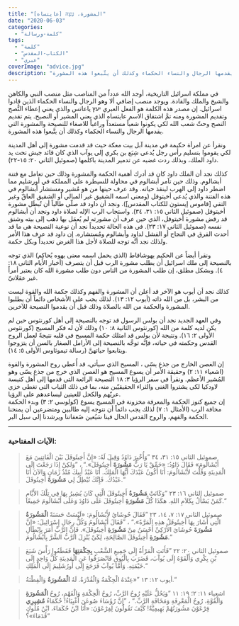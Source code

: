 ```yaml
---
title: "المشورة، עֵצָה [عايتساه]"
date: "2020-06-03"
categories:
  - "كلمة-ورسالة"
tags:
  - "كلمة"
  - "الكتاب-المقدس"
  - "عبري"
coverImage: "advice.jpg"
description: "في مملكة اسرائيل التاريخية، أوجد الله عدداً من المناصب مثل منصب النبي والكاهن والشيخ والملك والقادة. ويوجد منصب إضافي ألا وهو الرجال والنساء الحكماء الذين قادوا اسرائيل. إن مصدر هذه الكلمة هو الفعل العبري יעץ ياعاتس والذي يعني إعطاء النٌّصح وتقديم المشورة ومنه تمَّ اشتقاق الاسم عايتساه الذي يعني المشير أو النصيح. يتم تقديم النصح وحثّ شعب الله لكي يكونوا شعباً مستعداً وراغباً للاصغاء للنصيحة والمشورة التي يقدمها الرجال والنساء الحكماء وكذلك أن يتَّبعوا هذه المشورة."
---
```


في مملكة اسرائيل التاريخية، أوجد الله عدداً من المناصب مثل منصب النبي والكاهن والشيخ والملك والقادة. ويوجد منصب إضافي ألا وهو الرجال والنساء الحكماء الذين قادوا اسرائيل. إن مصدر هذه الكلمة هو الفعل العبري יעץ ياعاتس والذي يعني إعطاء النٌّصح وتقديم المشورة ومنه تمَّ اشتقاق الاسم عايتساه الذي يعني المشير أو النصيح. يتم تقديم النصح وحثّ شعب الله لكي يكونوا شعباً مستعداً وراغباً للاصغاء للنصيحة والمشورة التي يقدمها الرجال والنساء الحكماء وكذلك أن يتَّبعوا هذه المشورة.

ونقرأ عن امرأة حكيمة في مدينة آبل بيت معكة حيث قد قدمت مشورة إلى أهل المدينة لكي يقوموا بتسليم رأس رجل يُدعى شِبَع بن بكري إلى يوآب الذي كان قائد جيش تحت يد داود الملك، وبذلك ردت غضبه عن تدمير المدينة باكلمها (صموئيل الثاني ٢٠: ١٥-٢٢).

كذلك نجد أن الملك داود كان قد أدرك أهمية الحكمة والمشورة وذلك حين تعامل مع فتنة أبشالوم. وذلك حين تآمر أبشالوم في محاولة للسيطرة على المملكة في أورشليم مما اضطر داود إلى الهرب لينقذ حياته. وقد عرف حينها من هو مُشير ومستشار أبشالوم في هذه الفتنة والذي يُدعى أخيتوفل (ومعنى اسمه الشقيق غير المبالي أو الشقيق العاقّ وغير التقي \[قاموس إيستون للكتاب المقدس\]). ونجد أن داود قد صلّى طالباً أن تُبطَل مشورة أخيتوفل (صموئيل الثاني ١٥: ٣١، ٣٤). واستجاب الرب الإله لصلاة داود ونجد أن أبشالوم قد رفض مشورة أخيتوفل، الذي حين عرف أن مشورته لم يُعمَل بها ذهب إلى بيته وشنق نفسه (صموئيل الثاني ١٧: ٢٣). في هذه الحالة تحديداً نجد أن نوعية النصيحة هي ما قد أحدث الفرق في النجاح أو الفشل لداود وأبشالوم ومُستشاره. إن داود قد عرف هذا الأمر ولذلك نجد أنَّه توجه للصلاة لأجل هذا الغرض تحديداً وبكل حكمة.

ونقرأ أيضاً عن الحكيم يهوشافاط (الذي يحمل اسمه معنى يهوه يُحاكِم) الذي توجه بالنصيحة إلى ملك اسرائيل أن يطلب مشورة الرب قبل أن يتصرف (أخبار الأيام الثاني ١٨: ٤). وبشكل مطلق، إن طلب المشورة من الناس دون طلب مشورة الله كان يعتبر أمراً غير عقلانيّ.

كذلك نجد أن أيوب هو الآخر قد أعلن أن المشورة والفهم وكذلك حكمة الله والقوة ليست من البشر، بل من الله ذاته (أيوب ١٢: ١٣). لذلك يجب على الأشخاص دائماً أن يطلبوا المشورة والحكمة من الله بالصلاة وذلك قبل أن يقدموا النصيحة للآخرين.

وفي العهد الجديد نجد أن بولس الرسول قد توجه بالنصيحة إلى أهل كورنثوس حين لم يكن لديه كلمة من الله (كورنثوس الثانية ٨: ١٠) وذلك لأن له فكر المسيح (كورنثوس الأولى ٢: ١٦). ونتيجة لأن بولس قد امتلك حكمة المسيح في قلبه نتيجةً لعمل الروح القدس وحكمته في حياته، فإنَّه توجَّه بالنصيحة إلى الأرامل الصغار بالسن أن يتزوجوا ويتابعوا حياتهنَّ (رسالة تيموثاوس الأولى ٥: ١٤).

إن الغصن الخارج من جذع يسّى ، المسيح الذي سيأتي، قد أُعطي روح المشورة والقوة (اشعياء ١١: ٢) وحقيقة الأمر أن يسوع المسيح هو الغصن الذي خرج من جذع يسّى وهو المُشير الأعظم. ونقرأ في سفر الرؤيا ٣: ١٨ النصيحة الرائعة التي قدمها إلى أهل كنيسة لاودكيا لكي يشتروا الغنى والثراء الحقيقيّين منه، بما في ذلك الثياب التي تغطي خزي عريّهم والكحل للعينين ليساعدهم على الرؤيا.  
إن جميع كنوز الحكمة والمعرفة مخزونة في المسيح يسوع (كولوسي ٢: ٣) وبدء الحكمة مخافة الرب (الأمثال ١: ٧) لذلك يجب دائماً أن نتوجه إليه طالبين ومتضرعين أن يمنحنا الحكمة والفهم، والروح القدس الحال فينا سَيُعين ضَعفاتنا ويرشدنا إلى سبل البر.

---

### الآيات المفتاحية:

> صموئيل الثاني ١٥: ٣١، ٣٤ ”وَأُخْبِرَ دَاوُدُ وَقِيلَ لَهُ: «إِنَّ أَخِيتُوفَلَ بَيْنَ الْفَاتِنِينَ مَعَ أَبْشَالُومَ» فَقَالَ دَاوُدُ: «حَمِّقْ يَا رَبُّ **مَشُورَةَ** أَخِيتُوفَلَ».“ ، ”وَلكِنْ إِذَا رَجَعْتَ إِلَى الْمَدِينَةِ وَقُلْتَ لأَبْشَالُومَ: أَنَا أَكُونُ عَبْدَكَ أَيُّهَا الْمَلِكُ. أَنَا عَبْدُ أَبِيكَ مُنْذُ زَمَانٍ وَالآنَ أَنَا عَبْدُكَ. فَإِنَّكَ تُبْطِلُ لِي **مَشُورَةَ** أَخِيتُوفَلَ.“  

> صموئيل الثاني ١٦: ٢٣ ”وَكَانَتْ **مَشُورَةُ** أَخِيتُوفَلَ الَّتِي كَانَ يُشِيرُ بِهَا فِي تِلْكَ الأَيَّامِ كَمَنْ يَسْأَلُ بِكَلاَمِ اللهِ. هكَذَا كُلُّ **مَشُورَةِ** أَخِيتُوفَلَ عَلَى دَاوُدَ وَعَلَى أَبْشَالُومَ جَمِيعًا.“  

> صموئيل الثاني ١٧: ٧، ١٤، ٢٣ ”فَقَالَ حُوشَايُ لأَبْشَالُومَ: «لَيْسَتْ حَسَنَةً **الْمَشُورَةُ** الَّتِي أَشَارَ بِهَا أَخِيتُوفَلُ هذِهِ الْمَرَّةً».“ ، ”فَقَالَ أَبْشَالُومُ وَكُلُّ رِجَالِ إِسْرَائِيلَ: «إِنَّ **مَشُورَةَ** حُوشَايَ الأَرْكِيِّ أَحْسَنُ مِنْ **مَشُورَةِ** أَخِيتُوفَلَ». فَإِنَّ الرَّبَّ أَمَرَ بِإِبْطَالِ **مَشُورَةِ** أَخِيتُوفَلَ الصَّالِحَةِ، لِكَيْ يُنْزِلَ الرَّبُّ الشَّرَّ بِأَبْشَالُومَ.“  

> صموئيل الثاني ٢٠: ٢٢ ”فَأَتَتِ الْمَرْأَةُ إِلَى جَمِيعِ الشَّعْبِ **بِحِكْمَتِهَا** فَقَطَعُوا رَأْسَ شَبَعَ بْنِ بِكْرِي وَأَلْقَوْهُ إِلَى يُوآبَ، فَضَرَبَ بِالْبُوقِ فَانْصَرَفُوا عَنِ الْمَدِينَةِ كُلُّ وَاحِدٍ إِلَى خَيْمَتِهِ. وَأَمَّا يُوآبُ فَرَجَعَ إِلَى أُورُشَلِيمَ إِلَى الْمَلِكِ.“  

> أيوب ١٢: ١٣ ”«عِنْدَهُ الْحِكْمَةُ وَالْقُدْرَةُ. لَهُ **الْمَشُورَةُ** وَالْفِطْنَةُ.“  

> اشعياء ١١: ٢؛ ١٩: ١١ ”وَيَحُلُّ عَلَيْهِ رُوحُ الرَّبِّ، رُوحُ الْحِكْمَةِ وَالْفَهْمِ، رُوحُ **الْمَشُورَةِ** وَالْقُوَّةِ، رُوحُ الْمَعْرِفَةِ وَمَخَافَةِ الرَّبِّ.“ ، ”إِنَّ رُؤَسَاءَ صُوعَنَ أَغْبِيَاءُ! حُكَمَاءُ **مُشِيرِي** فِرْعَوْنَ مَشُورَتُهُمْ بَهِيمِيَّةٌ! كَيْفَ تَقُولُونَ لِفِرْعَوْنَ: «أَنَا ابْنُ حُكَمَاءَ، ابْنُ مُلُوكٍ قُدَمَاءَ»؟“
